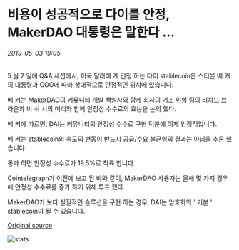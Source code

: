# 비용이 성공적으로 다이를 안정, MakerDAO 대통령은 말한다 ...

###### 2019-05-03 19:05

5 월 2 일에 Q&A 세션에서, 미국 달러에 게 간청 하는 다이 stablecoin은 스티븐 베 커의 대통령과 COO에 따라 상대적으로 안정적인 위치에 있습니다.

베 커는 MakerDAO의 커뮤니티 개발 책임자와 함께 회사의 기초 위험 팀의 리차드 브라운과 비 쉬 시의 머리와 함께 안정성 수수료의 효능을 논의 했다.

베 커에 따르면, DAI는 커뮤니티의 안정성 수수료 구현 덕분에 이제 안정적입니다.

베 커는 stablecoin의 속도의 변동이 반드시 공급/수요 불균형의 결과는 아님을 추론 했습니다.

통과 하면 안정성 수수료가 19.5%로 착륙 합니다.

Cointelegraph가 이전에 보고 된 바와 같이, MakerDAO 사용자는 올해 몇 가지 경우에 안정성 수수료를 증가 하기 위해 투표 했다.

MakerDAO가 보다 실질적인 솔루션을 구현 하는 경우, DAI는 암호화의 ' 기본 ' stablecoin이 될 수 있습니다.

[Original source](https://cointelegraph.com/news/fee-has-successfully-stabilized-dai-makerdao-president-says)

![stats](https://c.statcounter.com/11760860/0/a89fa40b/1/ "stats")
